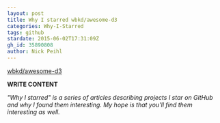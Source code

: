 ```yaml
---
layout: post
title: Why I starred wbkd/awesome-d3
categories: Why-I-Starred
tags: github
stardate: 2015-06-02T17:31:09Z
gh_id: 35890808
author: Nick Peihl
---
```


[wbkd/awesome-d3](https://github.com/wbkd/awesome-d3)

**WRITE CONTENT**

*"Why I starred" is a series of articles describing projects I star on GitHub and why I found them interesting. My hope is that you'll find them interesting as well.*

